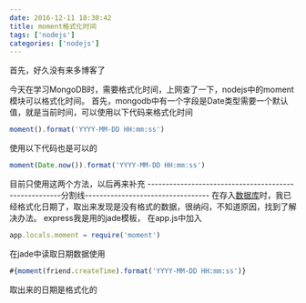 ```yaml
---
date: 2016-12-11 18:30:42
title: moment格式化时间
tags: ['nodejs']
categories: ['nodejs']
---
```

首先，好久没有来多博客了

今天在学习MongoDB时，需要格式化时间，上网查了一下，nodejs中的moment模块可以格式化时间。
首先，mongodb中有一个字段是Date类型需要一个默认值，就是当前时间，可以使用以下代码来格式化时间

```javascript
moment().format('YYYY-MM-DD HH:mm:ss')  
```
使用以下代码也是可以的

```javascript
moment(Date.now()).format('YYYY-MM-DD HH:mm:ss')  
```
目前只使用这两个方法，以后再来补充
------------------------------------------------------分割线----------------------------------
在存入[数据库](http://lib.csdn.net/base/mysql)时，我已经格式化日期了，取出来发现是没有格式的数据，很纳闷，不知道原因，找到了解决办法。
express我是用的jade模板，
在app.js中加入

```javascript
app.locals.moment = require('moment')  
```
在jade中读取日期数据使用

```javascript
#{moment(friend.createTime).format('YYYY-MM-DD HH:mm:ss')}  
```
取出来的日期是格式化的
